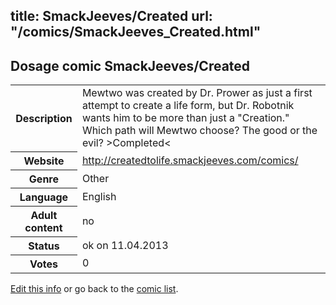 title: SmackJeeves/Created
url: "/comics/SmackJeeves_Created.html"
---
Dosage comic SmackJeeves/Created
-----------------------------------------

<table class="comicinfo">
<tr>
<th>Description</th><td>Mewtwo was created by Dr. Prower as just a first attempt to create a life form, but Dr. Robotnik wants him to be more than just a &quot;Creation.&quot; Which path will Mewtwo choose? The good or the evil? &gt;Completed&lt;</td>
</tr>
<tr>
<th>Website</th><td><a href="http://createdtolife.smackjeeves.com/comics/">http://createdtolife.smackjeeves.com/comics/</a></td>
</tr>
<tr>
<th>Genre</th><td>Other</td>
</tr>
<tr>
<th>Language</th><td>English</td>
</tr>
<tr>
<th>Adult content</th><td>no</td>
</tr>
<tr>
<th>Status</th><td>ok on 11.04.2013</td>
</tr>
<tr>
<th>Votes</th><td>0</div></td>
</tr>
</table>

[Edit this info](/comics/SmackJeeves_Created_edit.html) or go back to the [comic list](../comic-index.html).
